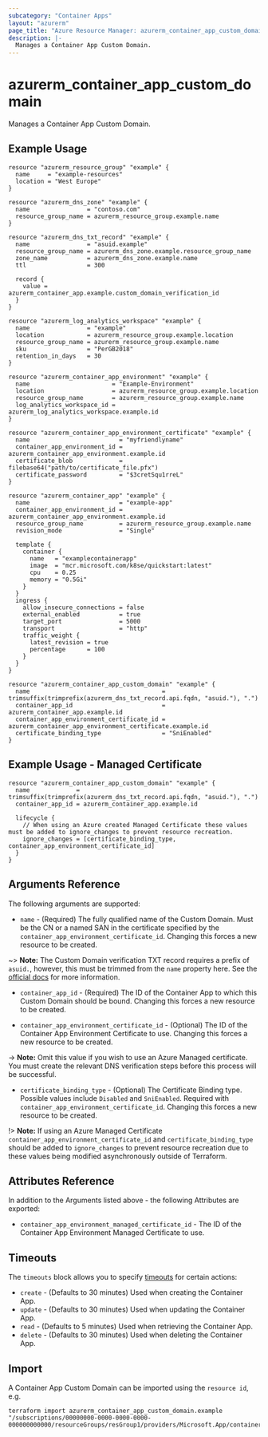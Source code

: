 ```yaml
---
subcategory: "Container Apps"
layout: "azurerm"
page_title: "Azure Resource Manager: azurerm_container_app_custom_domain"
description: |-
  Manages a Container App Custom Domain.
---
```


# azurerm_container_app_custom_domain

Manages a Container App Custom Domain.

## Example Usage

```hcl
resource "azurerm_resource_group" "example" {
  name     = "example-resources"
  location = "West Europe"
}

resource "azurerm_dns_zone" "example" {
  name                = "contoso.com"
  resource_group_name = azurerm_resource_group.example.name
}

resource "azurerm_dns_txt_record" "example" {
  name                = "asuid.example"
  resource_group_name = azurerm_dns_zone.example.resource_group_name
  zone_name           = azurerm_dns_zone.example.name
  ttl                 = 300

  record {
    value = azurerm_container_app.example.custom_domain_verification_id
  }
}

resource "azurerm_log_analytics_workspace" "example" {
  name                = "example"
  location            = azurerm_resource_group.example.location
  resource_group_name = azurerm_resource_group.example.name
  sku                 = "PerGB2018"
  retention_in_days   = 30
}

resource "azurerm_container_app_environment" "example" {
  name                       = "Example-Environment"
  location                   = azurerm_resource_group.example.location
  resource_group_name        = azurerm_resource_group.example.name
  log_analytics_workspace_id = azurerm_log_analytics_workspace.example.id
}

resource "azurerm_container_app_environment_certificate" "example" {
  name                         = "myfriendlyname"
  container_app_environment_id = azurerm_container_app_environment.example.id
  certificate_blob             = filebase64("path/to/certificate_file.pfx")
  certificate_password         = "$3cretSqu1rreL"
}

resource "azurerm_container_app" "example" {
  name                         = "example-app"
  container_app_environment_id = azurerm_container_app_environment.example.id
  resource_group_name          = azurerm_resource_group.example.name
  revision_mode                = "Single"

  template {
    container {
      name   = "examplecontainerapp"
      image  = "mcr.microsoft.com/k8se/quickstart:latest"
      cpu    = 0.25
      memory = "0.5Gi"
    }
  }
  ingress {
    allow_insecure_connections = false
    external_enabled           = true
    target_port                = 5000
    transport                  = "http"
    traffic_weight {
      latest_revision = true
      percentage      = 100
    }
  }
}

resource "azurerm_container_app_custom_domain" "example" {
  name                                     = trimsuffix(trimprefix(azurerm_dns_txt_record.api.fqdn, "asuid."), ".")
  container_app_id                         = azurerm_container_app.example.id
  container_app_environment_certificate_id = azurerm_container_app_environment_certificate.example.id
  certificate_binding_type                 = "SniEnabled"
}

```

## Example Usage - Managed Certificate

```hcl
resource "azurerm_container_app_custom_domain" "example" {
  name             = trimsuffix(trimprefix(azurerm_dns_txt_record.api.fqdn, "asuid."), ".")
  container_app_id = azurerm_container_app.example.id

  lifecycle {
    // When using an Azure created Managed Certificate these values must be added to ignore_changes to prevent resource recreation.
    ignore_changes = [certificate_binding_type, container_app_environment_certificate_id]
  }
}

```

## Arguments Reference

The following arguments are supported:

* `name` - (Required) The fully qualified name of the Custom Domain. Must be the CN or a named SAN in the certificate specified by the `container_app_environment_certificate_id`. Changing this forces a new resource to be created.

~> **Note:** The Custom Domain verification TXT record requires a prefix of `asuid.`, however, this must be trimmed from the `name` property here. See the [official docs](https://learn.microsoft.com/en-us/azure/container-apps/custom-domains-certificates) for more information.

* `container_app_id` - (Required) The ID of the Container App to which this Custom Domain should be bound. Changing this forces a new resource to be created.

* `container_app_environment_certificate_id` - (Optional) The ID of the Container App Environment Certificate to use. Changing this forces a new resource to be created.

-> **Note:** Omit this value if you wish to use an Azure Managed certificate. You must create the relevant DNS verification steps before this process will be successful.

* `certificate_binding_type` - (Optional) The Certificate Binding type. Possible values include `Disabled` and `SniEnabled`.  Required with `container_app_environment_certificate_id`. Changing this forces a new resource to be created.

!> **Note:** If using an Azure Managed Certificate `container_app_environment_certificate_id` and `certificate_binding_type` should be added to `ignore_changes` to prevent resource recreation due to these values being modified asynchronously outside of Terraform.

## Attributes Reference

In addition to the Arguments listed above - the following Attributes are exported:

* `container_app_environment_managed_certificate_id` - The ID of the Container App Environment Managed Certificate to use.

## Timeouts

The `timeouts` block allows you to specify [timeouts](https://www.terraform.io/docs/configuration/resources.html#timeouts) for certain actions:

* `create` - (Defaults to 30 minutes) Used when creating the Container App.
* `update` - (Defaults to 30 minutes) Used when updating the Container App.
* `read` - (Defaults to 5 minutes) Used when retrieving the Container App.
* `delete` - (Defaults to 30 minutes) Used when deleting the Container App.

## Import

A Container App Custom Domain can be imported using the `resource id`, e.g.

```shell
terraform import azurerm_container_app_custom_domain.example "/subscriptions/00000000-0000-0000-0000-000000000000/resourceGroups/resGroup1/providers/Microsoft.App/containerApps/myContainerApp/customDomainName/mycustomdomain.example.com"
```
